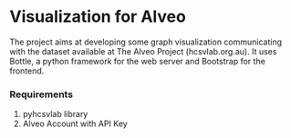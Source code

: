 Visualization for Alveo 
========================
The project aims at developing some graph visualization communicating with the dataset available at The Alveo Project (hcsvlab.org.au).
It uses Bottle, a python framework for the web server and Bootstrap for the frontend.

### Requirements
1. pyhcsvlab library
2. Alveo Account with API Key
